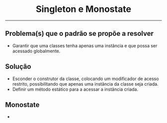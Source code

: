 <center><h1>Singleton e Monostate</h1></center>

***

## Problema(s) que o padrão se propõe a resolver

* Garantir que uma classes tenha apenas uma instância e que possa ser acessado globalmente. 

## Solução

* Esconder o construtor da classe, colocando um modificador de acesso restrito, possibilitando que apenas uma instância da classe seja criada.
* Definir um método estático para a acessar a instância criada. 

## Monostate

* 

